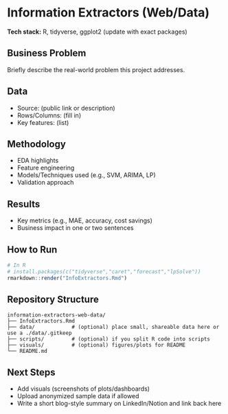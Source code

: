 # Information Extractors (Web/Data)

**Tech stack:** R, tidyverse, ggplot2 (update with exact packages)

## Business Problem
Briefly describe the real-world problem this project addresses.

## Data
- Source: (public link or description)
- Rows/Columns: (fill in)
- Key features: (list)

## Methodology
- EDA highlights
- Feature engineering
- Models/Techniques used (e.g., SVM, ARIMA, LP)
- Validation approach

## Results
- Key metrics (e.g., MAE, accuracy, cost savings)
- Business impact in one or two sentences

## How to Run
```r
# In R
# install.packages(c("tidyverse","caret","forecast","lpSolve"))
rmarkdown::render("InfoExtractors.Rmd")
```

## Repository Structure
```
information-extractors-web-data/
├── InfoExtractors.Rmd
├── data/            # (optional) place small, shareable data here or use a ./data/.gitkeep
├── scripts/         # (optional) if you split R code into scripts
├── visuals/         # (optional) figures/plots for README
└── README.md
```

## Next Steps
- Add visuals (screenshots of plots/dashboards)
- Upload anonymized sample data if allowed
- Write a short blog-style summary on LinkedIn/Notion and link back here
